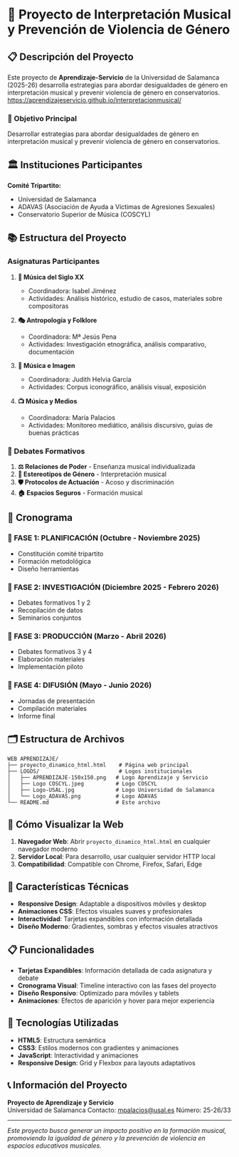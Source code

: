 # 🎵 Proyecto de Interpretación Musical y Prevención de Violencia de Género

## 📋 Descripción del Proyecto

Este proyecto de **Aprendizaje-Servicio** de la Universidad de Salamanca (2025-26) desarrolla estrategias para abordar desigualdades de género en interpretación musical y prevenir violencia de género en conservatorios. https://aprendizajeservicio.github.io/interpretacionmusical/

### 🎯 Objetivo Principal
Desarrollar estrategias para abordar desigualdades de género en interpretación musical y prevenir violencia de género en conservatorios.

## 🏛️ Instituciones Participantes

**Comité Tripartito:**
- Universidad de Salamanca
- ADAVAS (Asociación de Ayuda a Víctimas de Agresiones Sexuales)
- Conservatorio Superior de Música (COSCYL)

## 📚 Estructura del Proyecto

### Asignaturas Participantes

1. **🎼 Música del Siglo XX**
   - Coordinadora: Isabel Jiménez
   - Actividades: Análisis histórico, estudio de casos, materiales sobre compositoras

2. **🎭 Antropología y Folklore**
   - Coordinadora: Mª Jesús Pena
   - Actividades: Investigación etnográfica, análisis comparativo, documentación

3. **🎨 Música e Imagen**
   - Coordinadora: Judith Helvia García
   - Actividades: Corpus iconográfico, análisis visual, exposición

4. **📺 Música y Medios**
   - Coordinadora: María Palacios
   - Actividades: Monitoreo mediático, análisis discursivo, guías de buenas prácticas

### 💬 Debates Formativos

1. **⚖️ Relaciones de Poder** - Enseñanza musical individualizada
2. **🎪 Estereotipos de Género** - Interpretación musical
3. **🛡️ Protocolos de Actuación** - Acoso y discriminación
4. **🏠 Espacios Seguros** - Formación musical

## 📅 Cronograma

### 🚀 FASE 1: PLANIFICACIÓN (Octubre - Noviembre 2025)
- Constitución comité tripartito
- Formación metodológica
- Diseño herramientas

### 🔬 FASE 2: INVESTIGACIÓN (Diciembre 2025 - Febrero 2026)
- Debates formativos 1 y 2
- Recopilación de datos
- Seminarios conjuntos

### 📝 FASE 3: PRODUCCIÓN (Marzo - Abril 2026)
- Debates formativos 3 y 4
- Elaboración materiales
- Implementación piloto

### 📢 FASE 4: DIFUSIÓN (Mayo - Junio 2026)
- Jornadas de presentación
- Compilación materiales
- Informe final

## 🗂️ Estructura de Archivos

```
WEB APRENDIZAJE/
├── proyecto_dinamico_html.html    # Página web principal
├── LOGOS/                         # Logos institucionales
│   ├── APRENDIZAJE-150x150.png   # Logo Aprendizaje y Servicio
│   ├── Logo COSCYL.jpeg          # Logo COSCYL
│   ├── Logo-USAL.jpg             # Logo Universidad de Salamanca
│   └── Logo_ADAVAS.png           # Logo ADAVAS
└── README.md                     # Este archivo
```

## 🚀 Cómo Visualizar la Web

1. **Navegador Web**: Abrir `proyecto_dinamico_html.html` en cualquier navegador moderno
2. **Servidor Local**: Para desarrollo, usar cualquier servidor HTTP local
3. **Compatibilidad**: Compatible con Chrome, Firefox, Safari, Edge

## 🎨 Características Técnicas

- **Responsive Design**: Adaptable a dispositivos móviles y desktop
- **Animaciones CSS**: Efectos visuales suaves y profesionales
- **Interactividad**: Tarjetas expandibles con información detallada
- **Diseño Moderno**: Gradientes, sombras y efectos visuales atractivos

## 📋 Funcionalidades

- **Tarjetas Expandibles**: Información detallada de cada asignatura y debate
- **Cronograma Visual**: Timeline interactivo con las fases del proyecto
- **Diseño Responsivo**: Optimizado para móviles y tablets
- **Animaciones**: Efectos de aparición y hover para mejor experiencia

## 🔧 Tecnologías Utilizadas

- **HTML5**: Estructura semántica
- **CSS3**: Estilos modernos con gradientes y animaciones
- **JavaScript**: Interactividad y animaciones
- **Responsive Design**: Grid y Flexbox para layouts adaptativos

## 📞 Información del Proyecto

**Proyecto de Aprendizaje y Servicio**  
Universidad de Salamanca
Contacto: mpalacios@usal.es
Número: 25-26/33

---

*Este proyecto busca generar un impacto positivo en la formación musical, promoviendo la igualdad de género y la prevención de violencia en espacios educativos musicales.*
